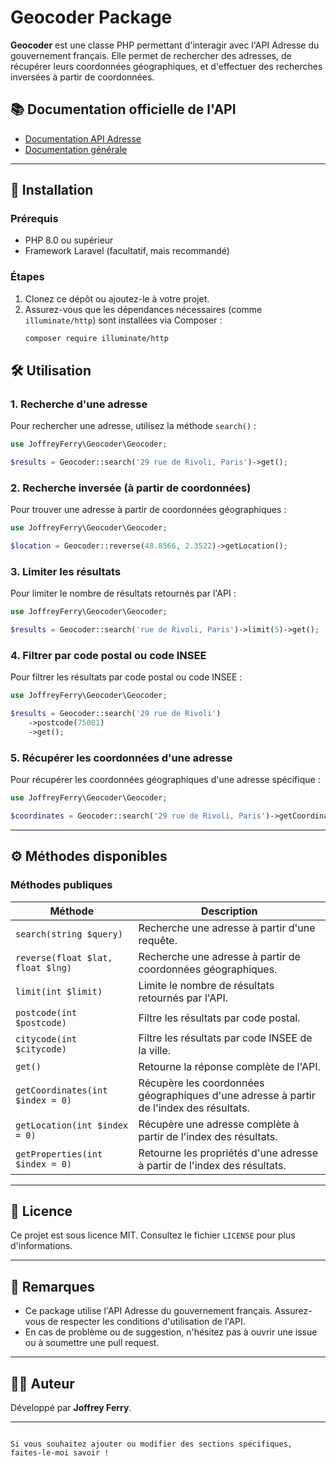 # Geocoder Package

**Geocoder** est une classe PHP permettant d'interagir avec l'API Adresse du gouvernement français. Elle permet de rechercher des adresses, de récupérer leurs coordonnées géographiques, et d'effectuer des recherches inversées à partir de coordonnées.

## 📚 Documentation officielle de l'API
- [Documentation API Adresse](https://adresse.data.gouv.fr/api-doc/adresse)
- [Documentation générale](https://adresse.data.gouv.fr/api-doc)

---

## 🚀 Installation

### Prérequis
- PHP 8.0 ou supérieur
- Framework Laravel (facultatif, mais recommandé)

### Étapes
1. Clonez ce dépôt ou ajoutez-le à votre projet.
2. Assurez-vous que les dépendances nécessaires (comme `illuminate/http`) sont installées via Composer :
   ```bash
   composer require illuminate/http
   ```

## 🛠️ Utilisation

### 1. Recherche d'une adresse
Pour rechercher une adresse, utilisez la méthode `search()` :
```php
use JoffreyFerry\Geocoder\Geocoder;

$results = Geocoder::search('29 rue de Rivoli, Paris')->get();
```

### 2. Recherche inversée (à partir de coordonnées)
Pour trouver une adresse à partir de coordonnées géographiques :
```php
use JoffreyFerry\Geocoder\Geocoder;

$location = Geocoder::reverse(48.8566, 2.3522)->getLocation();
```

### 3. Limiter les résultats
Pour limiter le nombre de résultats retournés par l'API :
```php
use JoffreyFerry\Geocoder\Geocoder;

$results = Geocoder::search('rue de Rivoli, Paris')->limit(5)->get();
```

### 4. Filtrer par code postal ou code INSEE
Pour filtrer les résultats par code postal ou code INSEE :
```php
use JoffreyFerry\Geocoder\Geocoder;

$results = Geocoder::search('29 rue de Rivoli')
    ->postcode(75001)
    ->get();
```

### 5. Récupérer les coordonnées d'une adresse
Pour récupérer les coordonnées géographiques d'une adresse spécifique :
```php
use JoffreyFerry\Geocoder\Geocoder;

$coordinates = Geocoder::search('29 rue de Rivoli, Paris')->getCoordinates();
```

---

## ⚙️ Méthodes disponibles

### Méthodes publiques
| Méthode                  | Description                                                                                   |
|--------------------------|-----------------------------------------------------------------------------------------------|
| `search(string $query)`  | Recherche une adresse à partir d'une requête.                                                 |
| `reverse(float $lat, float $lng)` | Recherche une adresse à partir de coordonnées géographiques.                              |
| `limit(int $limit)`      | Limite le nombre de résultats retournés par l'API.                                           |
| `postcode(int $postcode)`| Filtre les résultats par code postal.                                                        |
| `citycode(int $citycode)`| Filtre les résultats par code INSEE de la ville.                                             |
| `get()`                  | Retourne la réponse complète de l'API.                                                       |
| `getCoordinates(int $index = 0)` | Récupère les coordonnées géographiques d'une adresse à partir de l'index des résultats. |
| `getLocation(int $index = 0)`    | Récupère une adresse complète à partir de l'index des résultats.                        |
| `getProperties(int $index = 0)`  | Retourne les propriétés d'une adresse à partir de l'index des résultats.                |

---

## 📄 Licence
Ce projet est sous licence MIT. Consultez le fichier `LICENSE` pour plus d'informations.

---

## 📝 Remarques
- Ce package utilise l'API Adresse du gouvernement français. Assurez-vous de respecter les conditions d'utilisation de l'API.
- En cas de problème ou de suggestion, n'hésitez pas à ouvrir une issue ou à soumettre une pull request.

---

## 👨‍💻 Auteur
Développé par **Joffrey Ferry**.

---
```

Si vous souhaitez ajouter ou modifier des sections spécifiques, faites-le-moi savoir !   